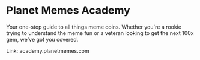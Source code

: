# Planet Memes Academy

Your one-stop guide to all things meme coins. Whether you're a rookie trying to understand the meme fun or a veteran looking to get the next 100x gem, we've got you covered.

Link: academy.planetmemes.com
